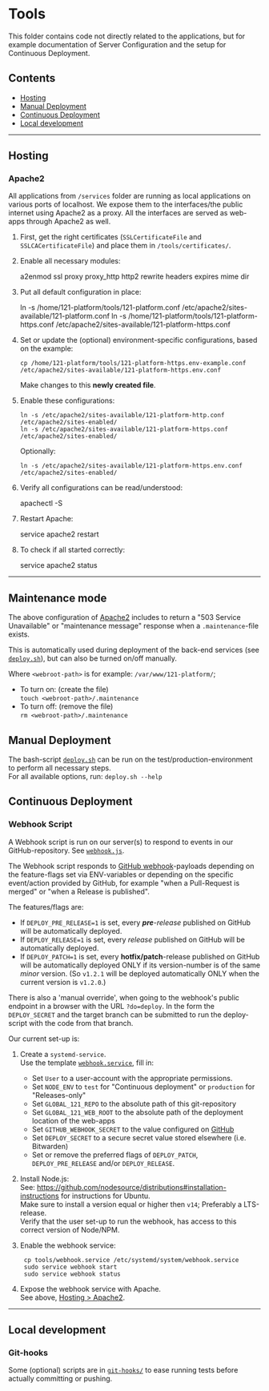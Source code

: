 # Tools

This folder contains code not directly related to the applications, but for example documentation of Server Configuration and the setup for Continuous Deployment.

## Contents

- [Hosting](#hosting)
- [Manual Deployment](#manual-deployment)
- [Continuous Deployment](#continuous-deployment)
- [Local development](#local-development)

---

## Hosting

### Apache2

All applications from `/services` folder are running as local applications on various ports of localhost.
We expose them to the interfaces/the public internet using Apache2 as a proxy.
All the interfaces are served as web-apps through Apache2 as well.

1.  First, get the right certificates (`SSLCertificateFile` and `SSLCACertificateFile`) and place them in `/tools/certificates/`.

2.  Enable all necessary modules:

    a2enmod ssl proxy proxy_http http2 rewrite headers expires mime dir

3.  Put all default configuration in place:

    ln -s /home/121-platform/tools/121-platform.conf /etc/apache2/sites-available/121-platform.conf
    ln -s /home/121-platform/tools/121-platform-https.conf /etc/apache2/sites-available/121-platform-https.conf

4.  Set or update the (optional) environment-specific configurations, based on the example:

        cp /home/121-platform/tools/121-platform-https.env-example.conf /etc/apache2/sites-available/121-platform-https.env.conf

    Make changes to this **newly created file**.

5.  Enable these configurations:

        ln -s /etc/apache2/sites-available/121-platform-http.conf /etc/apache2/sites-enabled/
        ln -s /etc/apache2/sites-available/121-platform-https.conf /etc/apache2/sites-enabled/

    Optionally:

        ln -s /etc/apache2/sites-available/121-platform-https.env.conf /etc/apache2/sites-enabled/

6.  Verify all configurations can be read/understood:

    apachectl -S

7.  Restart Apache:

    service apache2 restart

8.  To check if all started correctly:

    service apache2 status

---

## Maintenance mode

The above configuration of [Apache2](#apache2) includes to return a "503 Service Unavailable" or "maintenance message" response when a `.maintenance`-file exists.

This is automatically used during deployment of the back-end services (see [`deploy.sh`](./deploy.sh)), but can also be turned on/off manually.

Where `<webroot-path>` is for example: `/var/www/121-platform/`;

- To turn on: (create the file)  
  `touch <webroot-path>/.maintenance`
- To turn off: (remove the file)  
  `rm <webroot-path>/.maintenance`

## Manual Deployment

The bash-script [`deploy.sh`](./deploy.sh) can be run on the test/production-environment to perform all necessary steps.  
For all available options, run: `deploy.sh --help`

## Continuous Deployment

### Webhook Script

A Webhook script is run on our server(s) to respond to events in our GitHub-repository. See [`webhook.js`](webhook.js).

The Webhook script responds to [GitHub webhook](https://developer.github.com/webhooks/)-payloads depending on the feature-flags set via ENV-variables or depending on the specific event/action provided by GitHub, for example "when a Pull-Request is merged" or "when a Release is published".

The features/flags are:

- If `DEPLOY_PRE_RELEASE=1` is set, every _**pre**-release_ published on GitHub will be automatically deployed.
- If `DEPLOY_RELEASE=1` is set, every _release_ published on GitHub will be automatically deployed.
- If `DEPLOY_PATCH=1` is set, every **hotfix/patch**-release published on GitHub will be automatically deployed ONLY if its version-number is of the same _minor_ version. (So `v1.2.1` will be deployed automatically ONLY when the current version is `v1.2.0`.)

There is also a 'manual override', when going to the webhook's public endpoint in a browser with the URL `?do=deploy`. In the form the `DEPLOY_SECRET` and the target branch can be submitted to run the deploy-script with the code from that branch.

Our current set-up is:

1.  Create a `systemd-service`.  
    Use the template [`webhook.service`](webhook.service), fill in:

    - Set `User` to a user-account with the appropriate permissions.
    - Set `NODE_ENV` to `test` for "Continuous deployment" or `production` for "Releases-only"
    - Set `GLOBAL_121_REPO` to the absolute path of this git-repository
    - Set `GLOBAL_121_WEB_ROOT` to the absolute path of the deployment location of the web-apps
    - Set `GITHUB_WEBHOOK_SECRET` to the value configured on [GitHub](https://github.com/global-121/121-platform/settings/hooks)
    - Set `DEPLOY_SECRET` to a secure secret value stored elsewhere (i.e. Bitwarden)
    - Set or remove the preferred flags of `DEPLOY_PATCH`, `DEPLOY_PRE_RELEASE` and/or `DEPLOY_RELEASE`.

2.  Install Node.js:  
    See: <https://github.com/nodesource/distributions#installation-instructions> for instructions for Ubuntu.  
    Make sure to install a version equal or higher then `v14`; Preferably a LTS-release.  
    Verify that the user set-up to run the webhook, has access to this correct version of Node/NPM.

3.  Enable the webhook service:

         cp tools/webhook.service /etc/systemd/system/webhook.service
         sudo service webhook start
         sudo service webhook status

4.  Expose the webhook service with Apache.  
    See above, [Hosting > Apache2](#apache2).

---

## Local development

### Git-hooks

Some (optional) scripts are in [`git-hooks/`](git-hooks/) to ease running tests before actually committing or pushing.
